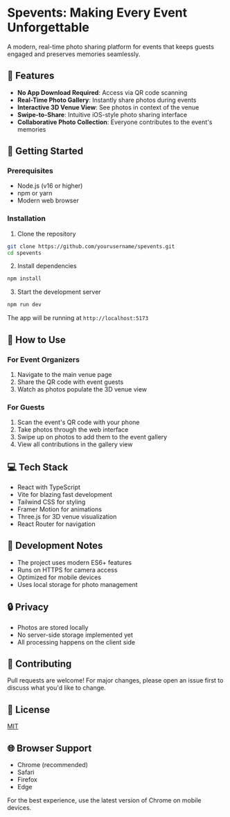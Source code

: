 # Spevents: Making Every Event Unforgettable
A modern, real-time photo sharing platform for events that keeps guests engaged and preserves memories seamlessly.

## 🌟 Features
- **No App Download Required**: Access via QR code scanning
- **Real-Time Photo Gallery**: Instantly share photos during events
- **Interactive 3D Venue View**: See photos in context of the venue
- **Swipe-to-Share**: Intuitive iOS-style photo sharing interface
- **Collaborative Photo Collection**: Everyone contributes to the event's memories

## 🚀 Getting Started

### Prerequisites
- Node.js (v16 or higher)
- npm or yarn
- Modern web browser

### Installation
1. Clone the repository
```bash
git clone https://github.com/yourusername/spevents.git
cd spevents
```

2. Install dependencies
```bash
npm install
```

3. Start the development server
```bash
npm run dev
```

The app will be running at `http://localhost:5173`

## 📱 How to Use

### For Event Organizers
1. Navigate to the main venue page
2. Share the QR code with event guests
3. Watch as photos populate the 3D venue view

### For Guests
1. Scan the event's QR code with your phone
2. Take photos through the web interface
3. Swipe up on photos to add them to the event gallery
4. View all contributions in the gallery view

## 💻 Tech Stack
- React with TypeScript
- Vite for blazing fast development
- Tailwind CSS for styling
- Framer Motion for animations
- Three.js for 3D venue visualization
- React Router for navigation

## 📝 Development Notes
- The project uses modern ES6+ features
- Runs on HTTPS for camera access
- Optimized for mobile devices
- Uses local storage for photo management

## 🔒 Privacy
- Photos are stored locally
- No server-side storage implemented yet
- All processing happens on the client side

## 🤝 Contributing
Pull requests are welcome! For major changes, please open an issue first to discuss what you'd like to change.

## 📄 License
[MIT](https://choosealicense.com/licenses/mit/)

## 🌐 Browser Support
- Chrome (recommended)
- Safari
- Firefox
- Edge

For the best experience, use the latest version of Chrome on mobile devices.
